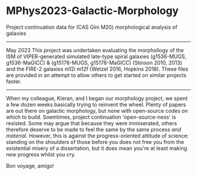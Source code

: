 # MPhys2023-Galactic-Morphology
Project continuation data for (CAS Gini M20) morphological analysis of galaxies

---
May 2023
This project was undertaken evaluating the morphollogy of the ISM of VIPER-generated simulated late-type spiral galaxies (g1536-MUGS, g1536-MaGICC) & (g15178-MUGS, g15178-MaGICC) (Stinson 2010, 2013) and the FIRE-2 galaxies m12i m12f (Wetzel 2016, Hopkins 2018). These files are provided in an attempt to allow others to get started on similar projects faster.

---

When my colleague, Kieran, and I began our morphology project, we spent a few dozen weeks basically trying to reinvent the wheel. Plenty of papers are out there on galactic morphology, but none with open-source codes on which to build. Soemtimes, project continuation 'open-source-ness' is resisted. Some may argue that because they were immiserated, others therefore deserve to be made to feel the same by the same process _and material_. However, this is against the progress-oriented attitude of science: standing on the shoulders of those before you does not free you from the existential misery of a dissertation, but it does mean you're at least making *new* progress whilst you cry.

Bon voyage, amigo!
